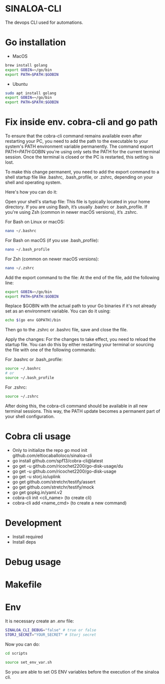 # SINALOA-CLI
The devops CLI used for automations.


# Go installation

- MacOS
```bash
brew install golang
export GOBIN=~/go/bin
export PATH=$PATH:$GOBIN
```

- Ubuntu
```bash
sudo apt install golang
export GOBIN=~/go/bin
export PATH=$PATH:$GOBIN
```

# Fix inside env. cobra-cli and go path

To ensure that the cobra-cli command remains available even after restarting your PC, you need to add the path to the executable to your system's PATH environment variable permanently. The command export PATH=$PATH:$GOBIN you're using only sets the PATH for the current terminal session. Once the terminal is closed or the PC is restarted, this setting is lost.

To make this change permanent, you need to add the export command to a shell startup file like .bashrc, .bash_profile, or .zshrc, depending on your shell and operating system.

Here's how you can do it:

Open your shell's startup file: This file is typically located in your home directory. If you are using Bash, it’s usually .bashrc or .bash_profile. If you're using Zsh (common in newer macOS versions), it’s .zshrc.

For Bash on Linux or macOS:
```bash
nano ~/.bashrc
```

For Bash on macOS (if you use .bash_profile):
```bash
nano ~/.bash_profile
```

For Zsh (common on newer macOS versions):
```bash
nano ~/.zshrc
```

Add the export command to the file: At the end of the file, add the following line:
```bash
export GOBIN=~/go/bin
export PATH=$PATH:$GOBIN
```

Replace $GOBIN with the actual path to your Go binaries if it's not already set as an environment variable. You can do it using:
```bash
echo $(go env GOPATH)/bin
```
Then go to the .zshrc or .bashrc file, save and close the file.

Apply the changes: For the changes to take effect, you need to reload the startup file. You can do this by either restarting your terminal or sourcing the file with one of the following commands:

For .bashrc or .bash_profile:
```bash
source ~/.bashrc
# or
source ~/.bash_profile
```

For .zshrc:
```bash
source ~/.zshrc
```

After doing this, the cobra-cli command should be available in all new terminal sessions. This way, the PATH update becomes a permanent part of your shell configuration.


# Cobra cli usage

- Only to initialize the repo go mod init github.com/eltiocaballoloco/sinaloa-cli
- go install github.com/spf13/cobra-cli@latest
- go get -u github.com/ricochet2200/go-disk-usage/du
- go get -u github.com/ricochet2200/go-disk-usage
- go get -u storj.io/uplink
- go get github.com/stretchr/testify/assert
- go get github.com/stretchr/testify/mock
- go get gopkg.in/yaml.v2
- cobra-cli init <cli_name> (to create cli)
- cobra-cli add <name_cmd> (to create a new command)


# Development

- Install required
- Install deps


# Debug usage



# Makefile



# Env

It is necessary create an .env file:

```bash
SINALOA_CLI_DEBUG="false" # true or false
STORJ_SECRET="YOUR_SECRET" # Storj secret
```

Now you can do:

```bash
cd scripts
```
```bash
source set_env_var.sh
```

So you are able to set OS ENV variables before the execution of the sinaloa cli.